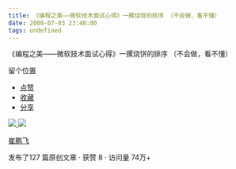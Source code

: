 ```yaml
---
title: 《编程之美——微软技术面试心得》一摞烧饼的排序 （不会做，看不懂）
date: 2008-07-03 23:48:00
tags: undefined
---
```

《编程之美——微软技术面试心得》一摞烧饼的排序 （不会做，看不懂）

留个位置

  * [ 点赞  ](javascript:;)
  * [ 收藏  ](javascript:;)
  * [ 分享 ](javascript:;)

[ ![](https://profile.csdnimg.cn/5/2/5/3_cuipengfei1)
![](https://g.csdnimg.cn/static/user-reg-year/1x/11.png)
](https://blog.csdn.net/cuipengfei1)

[ 崔鹏飞 ](https://blog.csdn.net/cuipengfei1)

发布了127 篇原创文章  ·  获赞 8  ·  访问量 74万+

